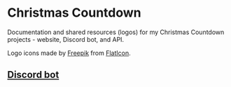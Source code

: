 # Christmas Countdown

Documentation and shared resources (logos) for my Christmas Countdown projects - website, Discord bot, and API.

Logo icons made by [Freepik](https://www.flaticon.com/authors/freepik) from [FlatIcon](https://www.flaticon.com/).

## [Discord bot](https://github.com/eartharoid/ChristmasCountdownBot)


